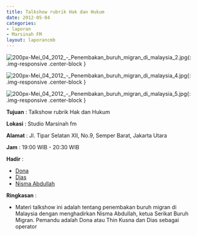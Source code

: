 ```yaml
---
title: Talkshow rubrik Hak dan Hukum
date: 2012-05-04
categories:
- laporan
- Marsinah FM
layout: laporancmb
---
```



![200px-Mei_04_2012_-_Penembakan_buruh_migran_di_malaysia_2.jpg](/uploads/200px-Mei_04_2012_-_Penembakan_buruh_migran_di_malaysia_2.jpg){: .img-responsive .center-block }

![200px-Mei_04_2012_-_Penembakan_buruh_migran_di_malaysia_4.jpg](/uploads/200px-Mei_04_2012_-_Penembakan_buruh_migran_di_malaysia_4.jpg){: .img-responsive .center-block }

![200px-Mei_04_2012_-_Penembakan_buruh_migran_di_malaysia_5.jpg](/uploads/200px-Mei_04_2012_-_Penembakan_buruh_migran_di_malaysia_5.jpg){: .img-responsive .center-block }


**Tujuan** : Talkshow rubrik Hak dan Hukum 

**Lokasi** : Studio Marsinah fm

**Alamat** : Jl. Tipar Selatan XII, No.9, Semper Barat, Jakarta Utara

**Jam** : 19:00 WIB - 20:30 WIB

**Hadir** : 
* [Dona](http://wiki.ciptamedia.org/wiki/Dona)
* [Dias](http://wiki.ciptamedia.org/wiki/Dias)
* [Nisma Abdullah](http://wiki.ciptamedia.org/wiki/Nisma_Abdullah)

**Ringkasan** : 
* Materi talkshow ini adalah tentang penembakan buruh migran di Malaysia dengan menghadirkan Nisma Abdullah, ketua Serikat Buruh Migran. Pemandu adalah Dona atau Thin Kusna dan Dias sebagai operator
